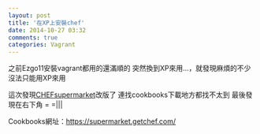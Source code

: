 ```yaml
---
layout: post
title: '在XP上安裝chef'
date: 2014-10-27 03:32
comments: true
categories: Vagrant
---
```

之前Ezgo11安裝vagrant都用的還滿順的
突然換到XP來用...，就發現麻煩的不少
沒法只能用XP來用

這次發現[CHEFsupermarket](https://supermarket.getchef.com/)改版了
連找cookbooks下載地方都找不太到
最後發現在右下角  = =|||

Cookbooks網址：https://supermarket.getchef.com/



